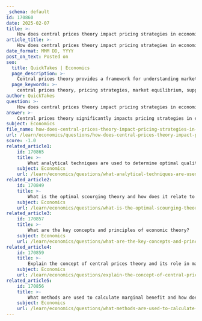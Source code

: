 ```yaml
---
_schema: default
id: 170860
date: 2025-02-07
title: >-
    How does central prices theory impact pricing strategies in economics?
article_title: >-
    How does central prices theory impact pricing strategies in economics?
date_format: MMM DD, YYYY
post_on_text: Posted on
seo:
  title: QuickTakes | Economics
  page_description: >-
    Central prices theory provides a framework for understanding market pricing dynamics, influencing how firms develop pricing strategies based on supply and demand interactions.
  page_keywords: >-
    central prices theory, pricing strategies, market equilibrium, supply and demand, price fluctuations, competitive pricing, long-term pricing strategies, demand supply analysis, economics
author: QuickTakes
question: >-
    How does central prices theory impact pricing strategies in economics?
answer: >-
    Central prices theory significantly impacts pricing strategies in economics by providing a framework for understanding how prices are determined in a market. This theory is fundamentally based on the interaction of supply and demand, leading to the concept of market equilibrium. Here are several key ways in which central prices theory influences pricing strategies:\n\n1. **Market Equilibrium**: Central prices theory posits that in a competitive market, prices will adjust until the quantity supplied equals the quantity demanded. This equilibrium price is crucial for firms as it indicates the optimal price point at which they can sell their goods without excess supply or demand. Understanding this equilibrium helps businesses set prices that maximize sales while minimizing unsold inventory.\n\n2. **Price Fluctuations**: Prices are not static; they fluctuate based on changes in supply and demand. For instance, if demand for a product increases, the price will rise until a new equilibrium is reached. Firms must be agile in their pricing strategies to respond to these fluctuations, ensuring they remain competitive and profitable.\n\n3. **Demand and Supply Analysis**: By analyzing the demand and supply curves, firms can identify how changes in market conditions (such as consumer preferences or production costs) will affect their pricing strategies. For example, if a firm anticipates a decrease in demand, it may lower prices to stimulate sales and avoid excess inventory.\n\n4. **Competitive Pricing**: In a competitive market, firms must consider the pricing strategies of their competitors. Central prices theory suggests that firms will often reach a Nash Equilibrium in pricing, where no single firm can increase profits by changing its price unilaterally. This understanding encourages firms to adopt pricing strategies that consider competitors' actions, leading to more stable pricing in the market.\n\n5. **Long-term Pricing Strategies**: Firms can use insights from central prices theory to develop long-term pricing strategies that align with market trends. For instance, if a firm identifies a consistent increase in demand for a product, it may choose to gradually increase prices over time rather than implementing sudden price hikes, which could alienate customers.\n\n6. **Graphical Representation**: The graphical representation of supply and demand curves allows firms to visualize the impact of various factors on pricing. By plotting these curves, businesses can better understand the implications of their pricing decisions and how they relate to market dynamics.\n\nIn summary, central prices theory provides essential insights into how prices are determined and how they can be strategically managed in response to market conditions. By understanding the principles of supply and demand, firms can develop effective pricing strategies that enhance their competitiveness and profitability in the marketplace.
subject: Economics
file_name: how-does-central-prices-theory-impact-pricing-strategies-in-economics.md
url: /learn/economics/questions/how-does-central-prices-theory-impact-pricing-strategies-in-economics
score: -1.0
related_article1:
    id: 170865
    title: >-
        What analytical techniques are used to determine optimal quality in economics?
    subject: Economics
    url: /learn/economics/questions/what-analytical-techniques-are-used-to-determine-optimal-quality-in-economics
related_article2:
    id: 170849
    title: >-
        What is the optimal scourging theory and how does it relate to cost-benefit analysis?
    subject: Economics
    url: /learn/economics/questions/what-is-the-optimal-scourging-theory-and-how-does-it-relate-to-costbenefit-analysis
related_article3:
    id: 170857
    title: >-
        What are the key concepts and principles of economic theory?
    subject: Economics
    url: /learn/economics/questions/what-are-the-key-concepts-and-principles-of-economic-theory
related_article4:
    id: 170859
    title: >-
        Explain the concept of central prices theory and its role in market equilibrium.
    subject: Economics
    url: /learn/economics/questions/explain-the-concept-of-central-prices-theory-and-its-role-in-market-equilibrium
related_article5:
    id: 170856
    title: >-
        What methods are used to calculate marginal benefit and how does it impact decision making?
    subject: Economics
    url: /learn/economics/questions/what-methods-are-used-to-calculate-marginal-benefit-and-how-does-it-impact-decision-making
---
```


&nbsp;